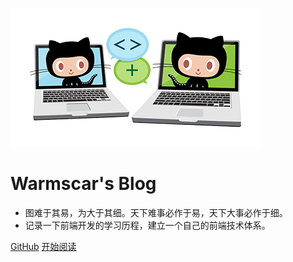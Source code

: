 ![icon](./_imgs/logo.png)

# Warmscar's Blog

- 图难于其易，为大于其细。天下难事必作于易，天下大事必作于细。
- 记录一下前端开发的学习历程，建立一个自己的前端技术体系。

[GitHub](https://github.com/warmscar/Blog)
[开始阅读](README.md)

